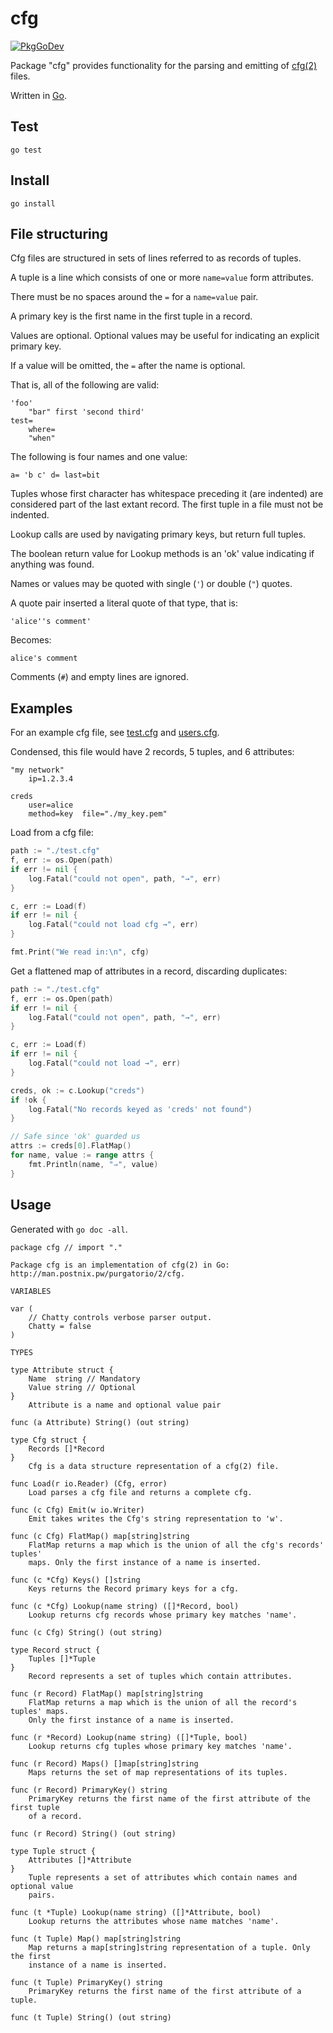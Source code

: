 # cfg

[![PkgGoDev](https://pkg.go.dev/badge/github.com/seh-msft/cfg)](https://pkg.go.dev/github.com/seh-msft/cfg)

Package "cfg" provides functionality for the parsing and emitting of [cfg(2)](http://man.postnix.pw/purgatorio/2/cfg) files. 

Written in [Go](https://golang.org/). 

## Test

	go test

## Install

	go install

## File structuring

Cfg files are structured in sets of lines referred to as records of tuples. 

A tuple is a line which consists of one or more `name=value` form attributes. 

There must be no spaces around the `=` for a `name=value` pair. 

A primary key is the first name in the first tuple in a record. 

Values are optional. Optional values may be useful for indicating an explicit primary key. 

If a value will be omitted, the `=` after the name is optional. 

That is, all of the following are valid:

```
'foo'
	"bar" first 'second third'
test=
	where=
	"when"
```

The following is four names and one value:

```
a= 'b c' d= last=bit
```

Tuples whose first character has whitespace preceding it (are indented) are considered part of the last extant record. The first tuple in a file must not be indented. 

Lookup calls are used by navigating primary keys, but return full tuples. 

The boolean return value for Lookup methods is an 'ok' value indicating if anything was found. 

Names or values may be quoted with single (`'`) or double (`"`) quotes. 

A quote pair inserted a literal quote of that type, that is:

	'alice''s comment'

Becomes:

	alice's comment

Comments (`#`) and empty lines are ignored. 

## Examples

For an example cfg file, see [test.cfg](./test.cfg) and [users.cfg](./users.cfg). 

Condensed, this file would have 2 records, 5 tuples, and 6 attributes:

```
"my network"
	ip=1.2.3.4

creds
	user=alice
	method=key	file="./my_key.pem" 
```

Load from a cfg file:

```go
path := "./test.cfg"
f, err := os.Open(path)
if err != nil {
	log.Fatal("could not open", path, "→", err)
}

c, err := Load(f)
if err != nil {
	log.Fatal("could not load cfg →", err)
}

fmt.Print("We read in:\n", cfg)
```

Get a flattened map of attributes in a record, discarding duplicates:

```go
path := "./test.cfg"
f, err := os.Open(path)
if err != nil {
	log.Fatal("could not open", path, "→", err)
}

c, err := Load(f)
if err != nil {
	log.Fatal("could not load →", err)
}

creds, ok := c.Lookup("creds")
if !ok {
	log.Fatal("No records keyed as 'creds' not found")
}

// Safe since 'ok' guarded us
attrs := creds[0].FlatMap()
for name, value := range attrs {
	fmt.Println(name, "⇒", value)
}
```

## Usage

Generated with `go doc -all`. 

```
package cfg // import "."

Package cfg is an implementation of cfg(2) in Go:
http://man.postnix.pw/purgatorio/2/cfg.

VARIABLES

var (
	// Chatty controls verbose parser output.
	Chatty = false
)

TYPES

type Attribute struct {
	Name  string // Mandatory
	Value string // Optional
}
    Attribute is a name and optional value pair

func (a Attribute) String() (out string)

type Cfg struct {
	Records []*Record
}
    Cfg is a data structure representation of a cfg(2) file.

func Load(r io.Reader) (Cfg, error)
    Load parses a cfg file and returns a complete cfg.

func (c Cfg) Emit(w io.Writer)
    Emit takes writes the Cfg's string representation to 'w'.

func (c Cfg) FlatMap() map[string]string
    FlatMap returns a map which is the union of all the cfg's records' tuples'
    maps. Only the first instance of a name is inserted.

func (c *Cfg) Keys() []string
    Keys returns the Record primary keys for a cfg.

func (c *Cfg) Lookup(name string) ([]*Record, bool)
    Lookup returns cfg records whose primary key matches 'name'.

func (c Cfg) String() (out string)

type Record struct {
	Tuples []*Tuple
}
    Record represents a set of tuples which contain attributes.

func (r Record) FlatMap() map[string]string
    FlatMap returns a map which is the union of all the record's tuples' maps.
    Only the first instance of a name is inserted.

func (r *Record) Lookup(name string) ([]*Tuple, bool)
    Lookup returns cfg tuples whose primary key matches 'name'.

func (r Record) Maps() []map[string]string
    Maps returns the set of map representations of its tuples.

func (r Record) PrimaryKey() string
    PrimaryKey returns the first name of the first attribute of the first tuple
    of a record.

func (r Record) String() (out string)

type Tuple struct {
	Attributes []*Attribute
}
    Tuple represents a set of attributes which contain names and optional value
    pairs.

func (t *Tuple) Lookup(name string) ([]*Attribute, bool)
    Lookup returns the attributes whose name matches 'name'.

func (t Tuple) Map() map[string]string
    Map returns a map[string]string representation of a tuple. Only the first
    instance of a name is inserted.

func (t Tuple) PrimaryKey() string
    PrimaryKey returns the first name of the first attribute of a tuple.

func (t Tuple) String() (out string)
```
